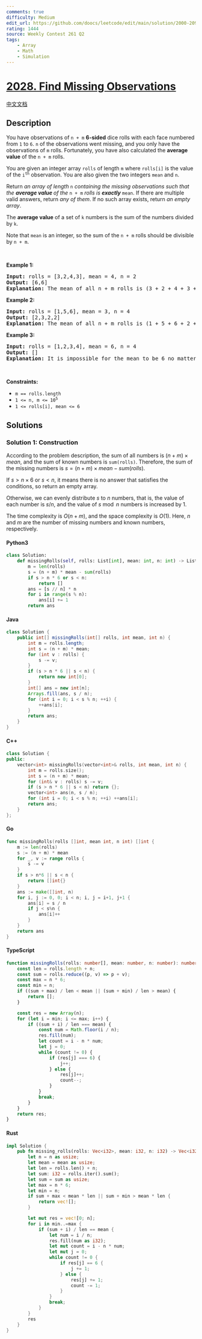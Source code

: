 ```yaml
---
comments: true
difficulty: Medium
edit_url: https://github.com/doocs/leetcode/edit/main/solution/2000-2099/2028.Find%20Missing%20Observations/README_EN.md
rating: 1444
source: Weekly Contest 261 Q2
tags:
    - Array
    - Math
    - Simulation
---
```


<!-- problem:start -->

# [2028. Find Missing Observations](https://leetcode.com/problems/find-missing-observations)

[中文文档](/solution/2000-2099/2028.Find%20Missing%20Observations/README.md)

## Description

<!-- description:start -->

<p>You have observations of <code>n + m</code> <strong>6-sided</strong> dice rolls with each face numbered from <code>1</code> to <code>6</code>. <code>n</code> of the observations went missing, and you only have the observations of <code>m</code> rolls. Fortunately, you have also calculated the <strong>average value</strong> of the <code>n + m</code> rolls.</p>

<p>You are given an integer array <code>rolls</code> of length <code>m</code> where <code>rolls[i]</code> is the value of the <code>i<sup>th</sup></code> observation. You are also given the two integers <code>mean</code> and <code>n</code>.</p>

<p>Return <em>an array of length </em><code>n</code><em> containing the missing observations such that the <strong>average value </strong>of the </em><code>n + m</code><em> rolls is <strong>exactly</strong> </em><code>mean</code>. If there are multiple valid answers, return <em>any of them</em>. If no such array exists, return <em>an empty array</em>.</p>

<p>The <strong>average value</strong> of a set of <code>k</code> numbers is the sum of the numbers divided by <code>k</code>.</p>

<p>Note that <code>mean</code> is an integer, so the sum of the <code>n + m</code> rolls should be divisible by <code>n + m</code>.</p>

<p>&nbsp;</p>
<p><strong class="example">Example 1:</strong></p>

<pre>
<strong>Input:</strong> rolls = [3,2,4,3], mean = 4, n = 2
<strong>Output:</strong> [6,6]
<strong>Explanation:</strong> The mean of all n + m rolls is (3 + 2 + 4 + 3 + 6 + 6) / 6 = 4.
</pre>

<p><strong class="example">Example 2:</strong></p>

<pre>
<strong>Input:</strong> rolls = [1,5,6], mean = 3, n = 4
<strong>Output:</strong> [2,3,2,2]
<strong>Explanation:</strong> The mean of all n + m rolls is (1 + 5 + 6 + 2 + 3 + 2 + 2) / 7 = 3.
</pre>

<p><strong class="example">Example 3:</strong></p>

<pre>
<strong>Input:</strong> rolls = [1,2,3,4], mean = 6, n = 4
<strong>Output:</strong> []
<strong>Explanation:</strong> It is impossible for the mean to be 6 no matter what the 4 missing rolls are.
</pre>

<p>&nbsp;</p>
<p><strong>Constraints:</strong></p>

<ul>
	<li><code>m == rolls.length</code></li>
	<li><code>1 &lt;= n, m &lt;= 10<sup>5</sup></code></li>
	<li><code>1 &lt;= rolls[i], mean &lt;= 6</code></li>
</ul>

<!-- description:end -->

## Solutions

<!-- solution:start -->

### Solution 1: Construction

According to the problem description, the sum of all numbers is $(n + m) \times mean$, and the sum of known numbers is `sum(rolls)`. Therefore, the sum of the missing numbers is $s = (n + m) \times mean - sum(rolls)$.

If $s > n \times 6$ or $s < n$, it means there is no answer that satisfies the conditions, so return an empty array.

Otherwise, we can evenly distribute $s$ to $n$ numbers, that is, the value of each number is $s / n$, and the value of $s \bmod n$ numbers is increased by $1$.

The time complexity is $O(n + m)$, and the space complexity is $O(1)$. Here, $n$ and $m$ are the number of missing numbers and known numbers, respectively.

<!-- tabs:start -->

#### Python3

```python
class Solution:
    def missingRolls(self, rolls: List[int], mean: int, n: int) -> List[int]:
        m = len(rolls)
        s = (n + m) * mean - sum(rolls)
        if s > n * 6 or s < n:
            return []
        ans = [s // n] * n
        for i in range(s % n):
            ans[i] += 1
        return ans
```

#### Java

```java
class Solution {
    public int[] missingRolls(int[] rolls, int mean, int n) {
        int m = rolls.length;
        int s = (n + m) * mean;
        for (int v : rolls) {
            s -= v;
        }
        if (s > n * 6 || s < n) {
            return new int[0];
        }
        int[] ans = new int[n];
        Arrays.fill(ans, s / n);
        for (int i = 0; i < s % n; ++i) {
            ++ans[i];
        }
        return ans;
    }
}
```

#### C++

```cpp
class Solution {
public:
    vector<int> missingRolls(vector<int>& rolls, int mean, int n) {
        int m = rolls.size();
        int s = (n + m) * mean;
        for (int& v : rolls) s -= v;
        if (s > n * 6 || s < n) return {};
        vector<int> ans(n, s / n);
        for (int i = 0; i < s % n; ++i) ++ans[i];
        return ans;
    }
};
```

#### Go

```go
func missingRolls(rolls []int, mean int, n int) []int {
	m := len(rolls)
	s := (n + m) * mean
	for _, v := range rolls {
		s -= v
	}
	if s > n*6 || s < n {
		return []int{}
	}
	ans := make([]int, n)
	for i, j := 0, 0; i < n; i, j = i+1, j+1 {
		ans[i] = s / n
		if j < s%n {
			ans[i]++
		}
	}
	return ans
}
```

#### TypeScript

```ts
function missingRolls(rolls: number[], mean: number, n: number): number[] {
    const len = rolls.length + n;
    const sum = rolls.reduce((p, v) => p + v);
    const max = n * 6;
    const min = n;
    if ((sum + max) / len < mean || (sum + min) / len > mean) {
        return [];
    }

    const res = new Array(n);
    for (let i = min; i <= max; i++) {
        if ((sum + i) / len === mean) {
            const num = Math.floor(i / n);
            res.fill(num);
            let count = i - n * num;
            let j = 0;
            while (count != 0) {
                if (res[j] === 6) {
                    j++;
                } else {
                    res[j]++;
                    count--;
                }
            }
            break;
        }
    }
    return res;
}
```

#### Rust

```rust
impl Solution {
    pub fn missing_rolls(rolls: Vec<i32>, mean: i32, n: i32) -> Vec<i32> {
        let n = n as usize;
        let mean = mean as usize;
        let len = rolls.len() + n;
        let sum: i32 = rolls.iter().sum();
        let sum = sum as usize;
        let max = n * 6;
        let min = n;
        if sum + max < mean * len || sum + min > mean * len {
            return vec![];
        }

        let mut res = vec![0; n];
        for i in min..=max {
            if (sum + i) / len == mean {
                let num = i / n;
                res.fill(num as i32);
                let mut count = i - n * num;
                let mut j = 0;
                while count != 0 {
                    if res[j] == 6 {
                        j += 1;
                    } else {
                        res[j] += 1;
                        count -= 1;
                    }
                }
                break;
            }
        }
        res
    }
}
```

<!-- tabs:end -->

<!-- solution:end -->

<!-- problem:end -->
